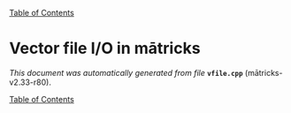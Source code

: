 
[Table of Contents](README.md)


# Vector file I/O in mātricks
_This document was automatically generated from file_ **`vfile.cpp`** (mātricks-v2.33-r80).


[Table of Contents](README.md)
